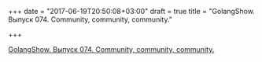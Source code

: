 +++
date = "2017-06-19T20:50:08+03:00"
draft = true
title = "GolangShow. Выпуск 074. Community, community, community."

+++

<p><a href="http://golangshow.com/episode/2016/09-14-074/">GolangShow. Выпуск 074. Community, community, community.</a></p>
